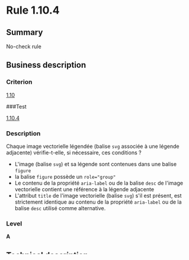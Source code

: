 # Rule 1.10.4

## Summary

No-check rule

## Business description

### Criterion

[1.10](http://references.modernisation.gouv.fr/referentiel-technique-0#crit-1-10)

###Test

[1.10.4](http://references.modernisation.gouv.fr/referentiel-technique-0#test-1-10-4)

### Description

Chaque image vectorielle l&eacute;gend&eacute;e (balise `svg` associ&eacute;e &agrave; une l&eacute;gende adjacente) v&eacute;rifie-t-elle, si n&eacute;cessaire, ces conditions ? 
 
 * L'image (balise `svg`) et sa l&eacute;gende sont contenues dans une balise `figure` 
 * la balise `figure` poss&egrave;de un `role="group"` 
 * Le contenu de la propri&eacute;t&eacute; `aria-label` ou de la balise `desc` de l'image vectorielle contient une r&eacute;f&eacute;rence &agrave; la l&eacute;gende adjacente 
 * L'attribut `title` de l'image vectorielle (balise `svg`) s'il est pr&eacute;sent, est strictement identique au contenu de la propri&eacute;t&eacute; `aria-label` ou de la balise `desc` utilis&eacute; comme alternative. 


### Level

**A**

## Technical description

### Scope

**Page**

### Decision level

**Semi-Decidable**

## Algorithm

### Selection

### Process

### Analysis

#### No Tested 

In all cases
